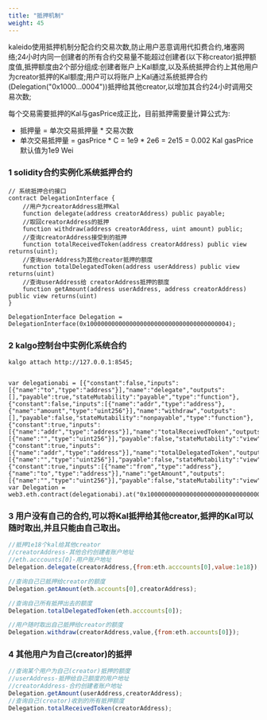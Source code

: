 ```yaml
---
title: "抵押机制"
weight: 45
---
```

kaleido使用抵押机制分配合约交易次数,防止用户恶意调用代扣费合约,堵塞网络;24小时内同一创建者的所有合约交易量不能超过创建者(以下称creator)抵押额度值,抵押额度由2个部分组成:创建者账户上Kal额度,以及系统抵押合约上其他用户为creator抵押的Kal额度;用户可以将账户上Kal通过系统抵押合约(Delegation("0x1000...0004"))抵押给其他creator,以增加其合约24小时调用交易次数;

每个交易需要抵押的Kal与gasPrice成正比，目前抵押需要量计算公式为:
+ 抵押量 = 单次交易抵押量 * 交易次数
+ 单次交易抵押量 =  gasPrice * C = 1e9 * 2e6 = 2e15 = 0.002 Kal
   gasPrice 默认值为1e9 Wei

### 1 solidity合约实例化系统抵押合约

```solidity
// 系统抵押合约接口
contract DelegationInterface {
	//用户为creatorAddress抵押Kal
	function delegate(address creatorAddress) public payable;
	//取回creatorAddress的抵押
	function withdraw(address creatorAddress, uint amount) public;
	//查询creatorAddress接受到的抵押
	function totalReceivedToken(address creatorAddress) public view returns(uint);
	//查询userAddress为其他creator抵押的额度
	function totalDelegatedToken(address userAddress) public view returns(uint)
	//查询userAddress给 creatorAddress抵押的额度
	function getAmount(address userAddress, address creatorAddress) public view returns(uint)
}

DelegationInterface Delegation = DelegationInterface(0x1000000000000000000000000000000000000004);
```
	
### 2 kalgo控制台中实例化系统合约

    kalgo attach http://127.0.0.1:8545;
 

    var delegationabi = [{"constant":false,"inputs":[{"name":"to","type":"address"}],"name":"delegate","outputs":[],"payable":true,"stateMutability":"payable","type":"function"},{"constant":false,"inputs":[{"name":"addr","type":"address"},{"name":"amount","type":"uint256"}],"name":"withdraw","outputs":[],"payable":false,"stateMutability":"nonpayable","type":"function"},{"constant":true,"inputs":[{"name":"addr","type":"address"}],"name":"totalReceivedToken","outputs":[{"name":"","type":"uint256"}],"payable":false,"stateMutability":"view","type":"function"},{"constant":true,"inputs":[{"name":"addr","type":"address"}],"name":"totalDelegatedToken","outputs":[{"name":"","type":"uint256"}],"payable":false,"stateMutability":"view","type":"function"},{"constant":true,"inputs":[{"name":"from","type":"address"},{"name":"to","type":"address"}],"name":"getAmount","outputs":[{"name":"","type":"uint256"}],"payable":false,"stateMutability":"view","type":"function"}];
    var Delegation = web3.eth.contract(delegationabi).at("0x1000000000000000000000000000000000000004");

### 3 用户没有自己的合约,可以将Kal抵押给其他creator,抵押的Kal可以随时取出,并且只能由自己取出。

```js
//抵押1e18个kal给其他creator
//creatorAddress-其他合约创建者账户地址
//eth.acccounts[0]-用户账户地址
Delegation.delegate(creatorAddress,{from:eth.acccounts[0],value:1e18});

//查询自己已抵押给creator的额度
Delegation.getAmount(eth.accounts[0],creatorAddress);

//查询自己所有抵押出去的额度
Delegation.totalDelegatedToken(eth.acccounts[0]);

//用户随时取出自己抵押给creator的额度
Delegation.withdraw(creatorAddress,value,{from:eth.accounts[0]});
```

### 4 其他用户为自己(creator)的抵押

```js
//查询某个用户为自己(creator)抵押的额度
//userAddress-抵押给自己额度的用户地址
//creatorAddress-合约创建者账户地址
Delegation.getAmount(userAddress,creatorAddress);
//查询自己(creator)收到的所有抵押额度
Delegation.totalReceivedToken(creatorAddress);
```

